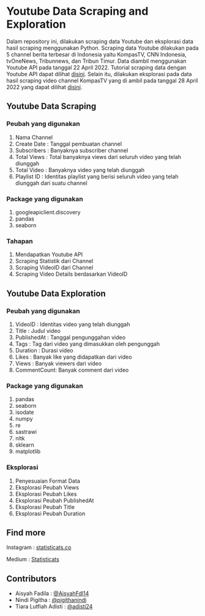 # Youtube Data Scraping and Exploration
Dalam repository ini, dilakukan scraping data Youtube dan eksplorasi data hasil scraping menggunakan Python. Scraping data Youtube dilakukan pada 5 channel berita terbesar di Indonesia yaitu KompasTV, CNN Indonesia, tvOneNews, Tribunnews, dan Tribun Timur. Data diambil menggunakan Youtube API pada tanggal 22 April 2022. Tutorial scraping data dengan Youtube API dapat dilihat <a href="https://github.com/Statisticats/Youtube-Scraping/blob/main/Youtube%20Scraping%20-%20News%20Channel.ipynb">disini</a>. Selain itu, dilakukan eksplorasi pada data hasil scraping video channel KompasTV yang di ambil pada tanggal 28 April 2022 yang dapat dilihat <a href="https://github.com/Statisticats/Youtube-Scraping/blob/main/Youtube%20Video%20Data%20Exploration.ipynb">disini</a>.

## Youtube Data Scraping
### Peubah yang digunakan
<ol>
  <li>Nama Channel</li>
  <li>Create Date : Tanggal pembuatan channel</li>
  <li>Subscribers : Banyaknya subscriber channel</li>
  <li>Total Views : Total banyaknya views dari seluruh video yang telah diunggah</li>
  <li>Total Video : Banyaknya video yang telah diunggah</li>
  <li>Playlist ID : Identitas playlist yang berisi seluruh video yang telah diunggah dari suatu channel</li>
</ol>

### Package yang digunakan
<ol>
  <li>googleapiclient.discovery</li>
  <li>pandas</li>
  <li>seaborn</li>
</ol>

### Tahapan
<ol>
  <li>Mendapatkan Youtube API</li>
  <li>Scraping Statistik dari Channel</li>
  <li>Scraping VideoID dari Channel</li>
  <li>Scraping Video Details berdasarkan VideoID</li>
</ol>

## Youtube Data Exploration
### Peubah yang digunakan
<ol>
  <li>VideoID     : Identitas video yang telah diunggah </li>
  <li>Title       : Judul video</li>
  <li>PublishedAt : Tanggal pengunggahan video</li>
  <li>Tags        : Tag dari video yang dimasukkan oleh pengunggah</li>
  <li>Duration    : Durasi video</li>
  <li>Likes       : Banyak like yang didapatkan dari video</li>
  <li>Views       : Banyak viewers dari video</li>
  <li>CommentCount: Banyak comment dari video</li>
</ol>

### Package yang digunakan
<ol>
  <li>pandas</li>
  <li>seaborn</li>
  <li>isodate</li>
  <li>numpy</li>
  <li>re</li>
  <li>sastrawi</li>
  <li>nltk</li>
  <li>sklearn</li>
  <li>matplotlib</li>
</ol>

### Eksplorasi
<ol>
  <li>Penyesuaian Format Data</li>
  <li>Eksplorasi Peubah Views</li>
  <li>Eksplorasi Peubah Likes</li>
  <li>Eksplorasi Peubah PublishedAt</li>
  <li>Eksplorasi Peubah Title</li>
  <li>Eksplorasi Peubah Duration</li>
</ol>

## Find more
Instagram : <a href="https://www.instagram.com/statisticats.co">statisticats.co</a>

Medium    : <a href="https://medium.com/@statisticats">Statisticats</a>

## Contributors
<ul>
  <li>Aisyah Fadila          : <a href="https://github.com/Aisyahfdl14">@AisyahFdl14</a></li> 
  <li>Nindi Pigitha          : <a href="https://github.com/pigithanindi">@pigithanindi</a></li>
  <li>Tiara Lutfiah Adisti   : <a href="https://github.com/adisti24">@adisti24</a></li>
</ul>
